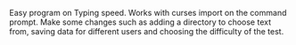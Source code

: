 Easy program on Typing speed.
Works with curses import on the command prompt.
Make some changes such as adding a directory to choose text from, saving data for different users and choosing the difficulty of the test.
